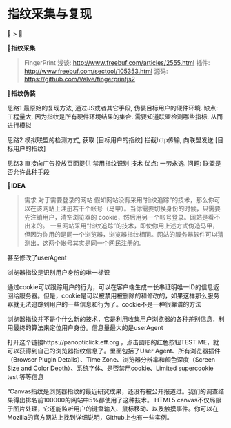 # 指纹采集与复现


🍉 > 👾


**🍉指纹采集**

> FingerPrint
> 浅谈: http://www.freebuf.com/articles/2555.html
> 插件: http://www.freebuf.com/sectool/105353.html
> 源码: https://github.com/Valve/fingerprintjs2


**🍉指纹伪装**

思路1
最原始的复现方法, 通过JS或者其它手段, 伪装目标用户的硬件环境. 
缺点: 工程量大, 因为指纹是所有硬件环境结果的集合. 需要知道联盟检测哪些指标, 从而进行模拟

思路2
模拟联盟的检测方式, 获取 [目标用户的指纹]
拦截http传输, 向联盟发送 [目标用户的指纹]

思路3
直接向广告投放页面提供 禁用指纹识别 技术
优点: 一劳永逸. 
问题: 联盟是否允许此种手段






**🍉IDEA**

> 需求
对于需要登录的网站
假如网站没有采用“指纹追踪”的技术，那么你可以在该网站上注册若干个帐号（马甲）。当你需要切换身份的时候，只需要先注销用户，清空浏览器的 cookie，然后用另一个帐号登录。网站是看不出来的。
一旦网站采用“指纹追踪”的技术，即使你用上述方式伪造马甲，但因为你用的是同一个浏览器，浏览器指纹相同。网站的服务器软件可以猜测出，这两个帐号其实是同一个网民注册的。



甚至修改了userAgent 

浏览器指纹是识别用户身份的唯一标识 

通过cookie可以跟踪用户的行为，可以在客户端生成一长串证明唯一ID的信息返回给服务器。但是，cookie是可以被禁用被删除的和修改的，如果这样那么服务器就无法追踪到用户的一些信息和行为了。cookie不是一种很靠谱的方法

浏览器指纹并不是个什么新的技术，它是利用收集用户浏览器的各种差别信息，利用最终的算法来定位用户身份。信息量最大的是userAgent

打开这个链接https://panopticlick.eff.org ，点击圆形的红色按钮TEST ME，就可以获得到自己的浏览器指纹信息了。里面包括了User Agent、所有浏览器插件（Browser Plugin Details）、Time Zone、浏览器分辨率和颜色深度（Screen Size and Color Depth）、系统字体、是否禁用cookie、Limited supercookie test 等等信息

“Canvas指纹是浏览器指纹的最近研究成果，还没有被公开报道过。我们的调查结果得出排名前100000的网站中5%都使用了这种技术。       HTML5 canvas不仅局限于图片处理，它还能监听用户的键盘输入、鼠标移动、以及触摸事件。你可以在Mozilla的官方网站上找到详细说明，Github上也有一些实例。


